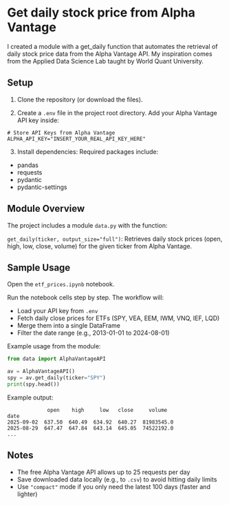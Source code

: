 # Get daily stock price from Alpha Vantage
I created a module with a get_daily function that automates the retrieval of daily stock price data from the Alpha Vantage API. My inspiration comes from the Applied Data Science Lab taught by World Quant University.

## Setup

1. Clone the repository (or download the files).

2. Create a `.env` file in the project root directory. Add your Alpha Vantage API key inside:

```env
# Store API Keys from Alpha Vantage
ALPHA_API_KEY="INSERT_YOUR_REAL_API_KEY_HERE"
```

3. Install dependencies:
Required packages include:
- pandas
- requests
- pydantic
- pydantic-settings

## Module Overview

The project includes a module `data.py` with the function:

`get_daily(ticker, output_size="full")`:
Retrieves daily stock prices (open, high, low, close, volume) for the given ticker from Alpha Vantage.

## Sample Usage

Open the `etf_prices.ipynb` notebook.

Run the notebook cells step by step. The workflow will:
- Load your API key from `.env`
- Fetch daily close prices for ETFs (SPY, VEA, EEM, IWM, VNQ, IEF, LQD)
- Merge them into a single DataFrame
- Filter the date range (e.g., 2013-01-01 to 2024-08-01)

Example usage from the module:

```python
from data import AlphaVantageAPI

av = AlphaVantageAPI()
spy = av.get_daily(ticker="SPY")
print(spy.head())
```

Example output:

```
             open    high     low   close     volume
date                                              
2025-09-02  637.50  640.49  634.92  640.27  81983545.0
2025-08-29  647.47  647.84  643.14  645.05  74522192.0
...
```

## Notes

- The free Alpha Vantage API allows up to 25 requests per day
- Save downloaded data locally (e.g., to `.csv`) to avoid hitting daily limits
- Use `"compact"` mode if you only need the latest 100 days (faster and lighter)
